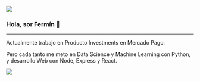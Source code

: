![]('https://github.com/ferminrp/ferminrp/blob/main/images/gradient.png?raw=true')

### Hola, sor Fermín 👋
---

Actualmente trabajo en Producto Investments en Mercado Pago. 

Pero cada tanto me meto en Data Science y Machine Learning con Python, y desarrollo Web con Node, Express y React.

<!--
**ferminrp/ferminrp** is a ✨ _special_ ✨ repository because its `README.md` (this file) appears on your GitHub profile.

Here are some ideas to get you started:

- 🔭 I’m currently working on ...
- 🌱 I’m currently learning ...
- 👯 I’m looking to collaborate on ...
- 🤔 I’m looking for help with ...
- 💬 Ask me about ...
- 📫 How to reach me: ...
- 😄 Pronouns: ...
- ⚡ Fun fact: ...
-->
![]('https://github.com/ferminrp/ferminrp/blob/main/images/gradient.png?raw=true')
